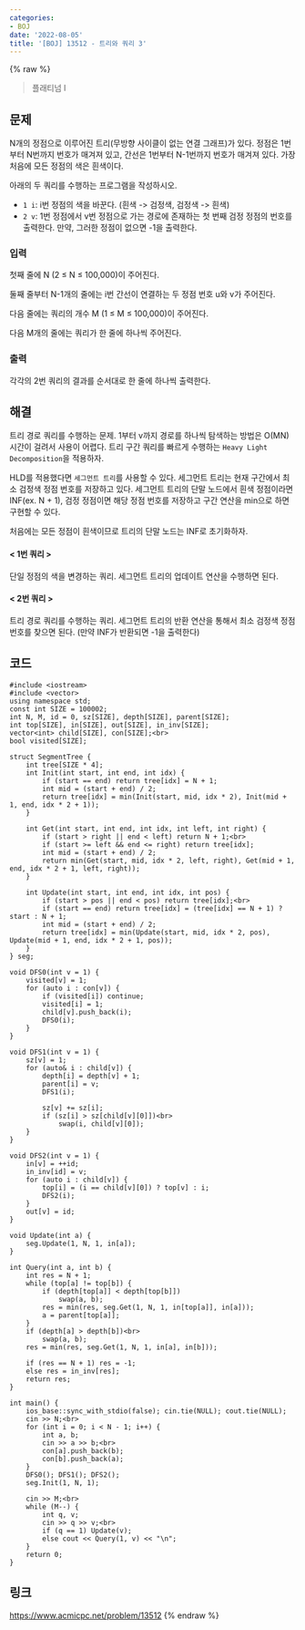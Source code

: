 ```yaml
---
categories:
- BOJ
date: '2022-08-05'
title: '[BOJ] 13512 - 트리와 쿼리 3'
---
```


{% raw %}
> 플래티넘 I<br>

## 문제
N개의 정점으로 이루어진 트리(무방향 사이클이 없는 연결 그래프)가 있다. 정점은 1번부터 N번까지 번호가 매겨져 있고, 간선은 1번부터 N-1번까지 번호가 매겨져 있다. 가장 처음에 모든 정점의 색은 흰색이다.

아래의 두 쿼리를 수행하는 프로그램을 작성하시오.

-   `1 i`: i번 정점의 색을 바꾼다. (흰색 -> 검정색, 검정색 -> 흰색)<br>
-   `2 v`: 1번 정점에서 v번 정점으로 가는 경로에 존재하는 첫 번째 검정 정점의 번호를 출력한다. 만약, 그러한 정점이 없으면 -1을 출력한다.

### 입력
첫째 줄에 N (2 ≤ N ≤ 100,000)이 주어진다.

둘째 줄부터 N-1개의 줄에는 i번 간선이 연결하는 두 정점 번호 u와 v가 주어진다.

다음 줄에는 쿼리의 개수 M (1 ≤ M ≤ 100,000)이 주어진다.

다음 M개의 줄에는 쿼리가 한 줄에 하나씩 주어진다.

### 출력
각각의 2번 쿼리의 결과를 순서대로 한 줄에 하나씩 출력한다.

## 해결
트리 경로 쿼리를 수행하는 문제. 1부터 v까지 경로를 하나씩 탐색하는 방법은 O(MN) 시간이 걸려서 사용이 어렵다.  트리 구간 쿼리를 빠르게 수행하는 `Heavy Light Decomposition`을 적용하자.

HLD를 적용했다면 `세그먼트 트리`를 사용할 수 있다. 세그먼트 트리는 현재 구간에서 최소 검정색 정점 번호를 저장하고 있다. 세그먼트 트리의 단말 노드에서 흰색 정점이라면 INF(ex. N + 1), 검정 정점이면 해당 정점 번호를 저장하고 구간 연산을 min으로 하면 구현할 수 있다.

처음에는 모든 정점이 흰색이므로 트리의 단말 노드는 INF로 초기화하자.

#### < 1번 쿼리 >
단일 정점의 색을 변경하는 쿼리. 세그먼트 트리의 업데이트 연산을 수행하면 된다.

#### < 2번 쿼리 >
트리 경로 쿼리를 수행하는 쿼리. 세그먼트 트리의 반환 연산을 통해서 최소 검정색 정점 번호를  찾으면 된다. (만약 INF가 반환되면 -1을 출력한다)

## 코드
```
#include <iostream>
#include <vector>
using namespace std;
const int SIZE = 100002;
int N, M, id = 0, sz[SIZE], depth[SIZE], parent[SIZE];
int top[SIZE], in[SIZE], out[SIZE], in_inv[SIZE];
vector<int> child[SIZE], con[SIZE];<br>
bool visited[SIZE];

struct SegmentTree {
	int tree[SIZE * 4];
	int Init(int start, int end, int idx) {
		if (start == end) return tree[idx] = N + 1;
		int mid = (start + end) / 2;
		return tree[idx] = min(Init(start, mid, idx * 2), Init(mid + 1, end, idx * 2 + 1));
	}

	int Get(int start, int end, int idx, int left, int right) {
		if (start > right || end < left) return N + 1;<br>
		if (start >= left && end <= right) return tree[idx];
		int mid = (start + end) / 2;
		return min(Get(start, mid, idx * 2, left, right), Get(mid + 1, end, idx * 2 + 1, left, right));
	}

	int Update(int start, int end, int idx, int pos) {
		if (start > pos || end < pos) return tree[idx];<br>
		if (start == end) return tree[idx] = (tree[idx] == N + 1) ? start : N + 1;
		int mid = (start + end) / 2;
		return tree[idx] = min(Update(start, mid, idx * 2, pos), Update(mid + 1, end, idx * 2 + 1, pos));
	}
} seg;

void DFS0(int v = 1) {
	visited[v] = 1;
	for (auto i : con[v]) {
		if (visited[i]) continue;
		visited[i] = 1;
		child[v].push_back(i);
		DFS0(i);
	}
}

void DFS1(int v = 1) {
	sz[v] = 1;
	for (auto& i : child[v]) {
		depth[i] = depth[v] + 1;
		parent[i] = v;
		DFS1(i);

		sz[v] += sz[i];
		if (sz[i] > sz[child[v][0]])<br>
			swap(i, child[v][0]);
	}
}

void DFS2(int v = 1) {
	in[v] = ++id;
	in_inv[id] = v;
	for (auto i : child[v]) {
		top[i] = (i == child[v][0]) ? top[v] : i;
		DFS2(i);
	}
	out[v] = id;
}

void Update(int a) {
	seg.Update(1, N, 1, in[a]);
}

int Query(int a, int b) {
	int res = N + 1;
	while (top[a] != top[b]) {
		if (depth[top[a]] < depth[top[b]])
			swap(a, b);
		res = min(res, seg.Get(1, N, 1, in[top[a]], in[a]));
		a = parent[top[a]];
	}
	if (depth[a] > depth[b])<br>
		swap(a, b);
	res = min(res, seg.Get(1, N, 1, in[a], in[b]));

	if (res == N + 1) res = -1;
	else res = in_inv[res];
	return res;
}

int main() {
	ios_base::sync_with_stdio(false); cin.tie(NULL); cout.tie(NULL);
	cin >> N;<br>
	for (int i = 0; i < N - 1; i++) {
		int a, b;
		cin >> a >> b;<br>
		con[a].push_back(b);
		con[b].push_back(a);
	}
	DFS0(); DFS1(); DFS2();
	seg.Init(1, N, 1);

	cin >> M;<br>
	while (M--) {
		int q, v;
		cin >> q >> v;<br>
		if (q == 1)	Update(v);
		else cout << Query(1, v) << "\n";
	}
	return 0;
}
```

## 링크
https://www.acmicpc.net/problem/13512
{% endraw %}